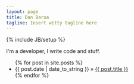 ```yaml
---
layout: page
title: Dan Barua
tagline: Insert witty tagline here
---
```

{% include JB/setup %}

I'm a developer, I write code and stuff.

<ul class="posts">
  {% for post in site.posts %}
    <li><span>{{ post.date | date_to_string }}</span> &raquo; <a href="{{ BASE_PATH }}{{ post.url }}">{{ post.title }}</a></li>
  {% endfor %}
</ul>